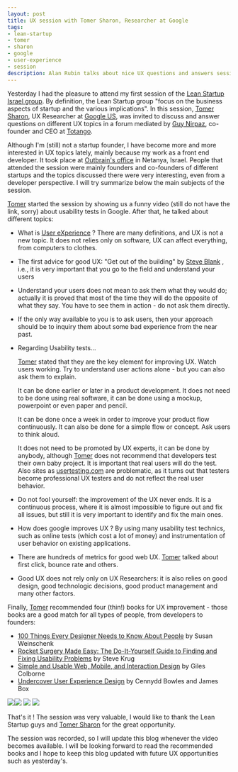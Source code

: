 ```yaml
--- 
layout: post
title: UX session with Tomer Sharon, Researcher at Google
tags:
- lean-startup
- tomer
- sharon
- google
- user-experience
- session
description: Alan Rubin talks about nice UX questions and answers session with Tomer Sharon, UX Researcher at Google Tomer in the framework of Lean Startup group
---                              
```

Yesterday I had the pleasure to attend my first session of the [Lean Startup Israel group](http://www.meetup.com/lean-startup-israel/). By definition, the Lean Startup group "focus on the business aspects of startup and the various implications". In this session, [Tomer Sharon](http://about.me/tsharon), UX Researcher at [Google US](http://www.google.com), was invited to discuss and answer questions on different UX topics in a forum mediated by [Guy Nirpaz](http://www.linkedin.com/in/guynirpaz), co-founder and CEO at [Totango](http://www.totango.com/). 

Although I'm (still) not a startup founder, I have become more and more interested in UX topics lately, mainly because my work as a front end developer. It took place at [Outbrain's office](http://www.outbrain.com/) in Netanya, Israel. People that attended the session were mainly founders and co-founders of different startups and the topics discussed there were very interesting, even from a developer perspective. I will try summarize below the main subjects of the session.

[Tomer](http://about.me/tsharon) started the session by showing us a funny video (still do not have the link, sorry) about usability tests in Google. After that, he talked about different topics:

* What is [User eXperience](http://en.wikipedia.org/wiki/User_experience) ? There are many definitions, and UX is not a new topic. It does not relies only on software, UX can affect everything, from computers to clothes.

* The first advice for good UX: "Get out of the building" by [Steve Blank](http://steveblank.com/) , i.e., it is very important that you go to the field and understand your users

* Understand your users does not mean to ask them what they would do; actually it is proved that most of the time they will do the opposite of what they say. You have to see them in action - do not ask them directly.

* If the only way available to you is to ask users, then your approach should be to inquiry them about some bad experience from the near past.

* Regarding Usability tests...
  
  [Tomer](http://about.me/tsharon) stated that they are the key element for improving UX. Watch users working. Try to understand user actions alone - but you can also ask them to explain.                 
  
  It can be done earlier or later in a product development. It does not need to be done using real software, it can be done using a mockup, powerpoint or even paper and pencil. 
  
  It can be done once a week in order to improve your product flow continuously. It can also be done for a simple flow or concept. Ask users to think aloud.
  
  It does not need to be promoted by UX experts, it can be done by anybody, although [Tomer](http://about.me/tsharon) does not recommend that developers test their own baby project. It is important that real users will do the test. Also sites as [usertesting.com](http://www.usertesting.com/) are problematic, as it turns out that testers become professional UX testers and do not reflect the real user behavior.

* Do not fool yourself: the improvement of the UX never ends. It is a continuous process, where it is almost impossible to figure out and fix all issues, but still it is very important to identify and fix the main ones.

* How does google improves UX ? By using many usability test technics, such as online tests (which cost a lot of money) and instrumentation of user behavior on existing applications.

* There are hundreds of metrics for good web UX. [Tomer](http://about.me/tsharon) talked about first click, bounce rate and others.

* Good UX does not rely only on UX Researchers: it is also relies on good design, good technologic decisions, good product management and many other factors.

Finally, [Tomer](http://about.me/tsharon) recommended four (thin!) books for UX improvement - those books are a good match for all types of people, from developers to founders:

* [100 Things Every Designer Needs to Know About People](http://www.amazon.com/Things-Designer-People-Voices-Matter/dp/0321767535) by Susan Weinschenk 
* [Rocket Surgery Made Easy: The Do-It-Yourself Guide to Finding and Fixing Usability Problems](http://www.amazon.com/Rocket-Surgery-Made-Easy-Yourself/dp/0321657292) by Steve Krug
* [Simple and Usable Web, Mobile, and Interaction Design](http://www.amazon.com/Simple-Usable-Mobile-Interaction-Design/dp/0321703545) by Giles Colborne
* [Undercover User Experience Design](http://www.amazon.com/Undercover-Experience-Design-Voices-Matter/dp/0321719905) by Cennydd Bowles and James Box              

<img class="book" src="http://ecx.images-amazon.com/images/I/517zj1hQXTL._SX170_.jpg"/><img class="book" src="http://ecx.images-amazon.com/images/I/41xhA5EwnyL._SX170_.jpg"/> <img class="book" src="http://ecx.images-amazon.com/images/I/31LZFZ0me3L._SX170_.jpg"/> <img class="book" src="http://ecx.images-amazon.com/images/I/41uhy8DWvRL._SX170_.jpg"/> 
                          
That's it ! The session was very valuable, I would like to thank the Lean Startup guys and [Tomer Sharon](http://about.me/tsharon) for the great opportunity. 

The session was recorded, so I will update this blog whenever the video becomes available. I will be looking forward to read the recommended books and I hope to keep this blog updated with future UX opportunities such as yesterday's.